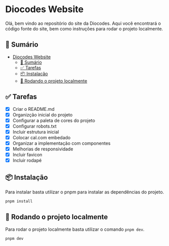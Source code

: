 # Diocodes Website

Olá, bem vindo ao repositório do site da Diocodes. Aqui você encontrará o código fonte do site, bem como instruções para rodar o projeto localmente.

## 📝 Sumário

- [Diocodes Website](#diocodes-website)
  - [📝 Sumário](#-sumário)
  - [✅ Tarefas](#-tarefas)
  - [📦 Instalação](#-instalação)
  - [🚀 Rodando o projeto localmente](#-rodando-o-projeto-localmente)

## ✅ Tarefas

- [x] Criar o README.md
- [x] Organizção inicial do projeto
- [x] Configurar a paleta de cores do projeto
- [x] Configurar robots.txt
- [x] Incluir estrutura inicial
- [x] Colocar cal.com embedado
- [x] Organizar a implementação com componentes
- [x] Melhorias de responsividade
- [x] Incluir favicon
- [x] Incluir rodapé

## 📦 Instalação

Para instalar basta utilizar o pnpm para instalar as dependências do projeto.

```bash
pnpm install
```

## 🚀 Rodando o projeto localmente

Para rodar o projeto localmente basta utilizar o comando `pnpm dev`.

```bash
pnpm dev
```
